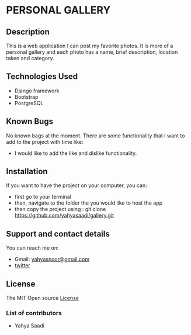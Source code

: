 # PERSONAL GALLERY

## Description

This is a web application I can post my favorite photos. It is more of a personal gallery and each photo has a name, brief description, location taken and category. 

## Technologies Used

- Django framework
- Bootstrap
- PostgreSQL

## Known Bugs
No known bags at the moment. There are some functionality that I want to add to the project with time like:
- I would like to add the like and dislike functionality.

## Installation
If you want to have the project on your computer, you can:
* first go to your terminal
* then, navigate to the folder the you would like to host the app
* then copy the project using : git clone https://github.com/yahyasaadi/gallery.git

## Support and contact details
You can reach me on:
* Gmail: yahyasnoor@gmail.com
* [twitter](https://twitter.com/yahyasnoor)

## License
The MIT Open source [License](https://opensource.org/licenses/MIT)

### List of contributors
* Yahya Saadi
